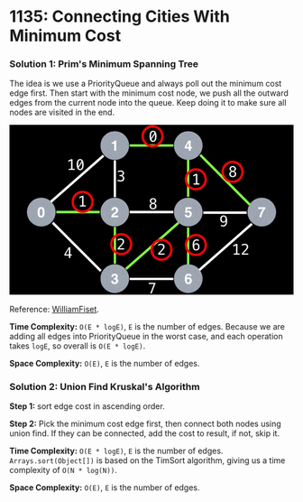 # 1135: Connecting Cities With Minimum Cost

### Solution 1: Prim's Minimum Spanning Tree
The idea is we use a PriorityQueue and always poll out the minimum cost edge first. Then start with the minimum cost node, we push all the outward edges from the current node into the queue. Keep doing it to make sure all nodes are visited in the end. 

![chart](LC1135.png)

Reference: [WilliamFiset](https://www.youtube.com/watch?v=jsmMtJpPnhU&ab_channel=WilliamFiset).

**Time Complexity:** `O(E * logE)`, `E` is the number of edges. Because we are adding all edges into PriorityQueue in the worst case, and each operation takes `logE`, so overall is `O(E * logE)`.

**Space Complexity:** `O(E)`, `E` is the number of edges.

### Solution 2: Union Find Kruskal's Algorithm
**Step 1:** sort edge cost in ascending order. 

**Step 2:** Pick the minimum cost edge first, then connect both nodes using union find. If they can be connected, add the cost to result, if not, skip it.

**Time Complexity:** `O(E * logE)`, `E` is the number of edges. `Arrays.sort(Object[])` is based on the TimSort algorithm, giving us a time complexity of `O(N * log(N))`.

**Space Complexity:** `O(E)`, `E` is the number of edges.